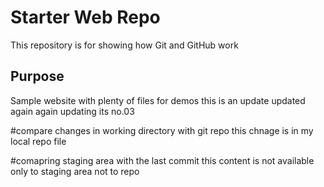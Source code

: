 # Starter Web Repo

This repository is for showing how Git and GitHub work

## Purpose

Sample website with plenty of files for demos
this is an update
updated again
again updating its no.03

#compare changes in working directory with git repo
this chnage is in my local repo file

#comapring staging area with the last commit
this content is not available only to staging area not to repo


